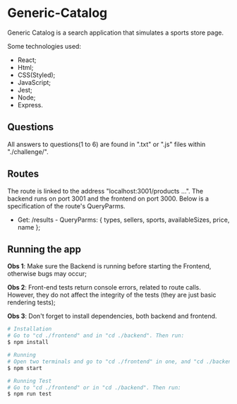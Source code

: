 # Generic-Catalog

Generic Catalog is a search application that simulates a sports store page.

Some technologies used:

* React;
* Html;
* CSS(Styled);
* JavaScript;
* Jest;
* Node;
* Express.

## Questions

All answers to questions(1 to 6) are found in ".txt" or ".js" files within "./challenge/".

## Routes

The route is linked to the address "localhost:3001/products ...". The backend runs on port 3001 and the frontend on port 3000. Below is a specification of the route's QueryParms.

* Get: /results - QueryParms: { types, sellers, sports, availableSizes, price, name };

## Running the app

**Obs 1**: Make sure the Backend is running before starting the Frontend, otherwise bugs may occur;

**Obs 2**: Front-end tests return console errors, related to route calls. However, they do not affect the integrity of the tests (they are just basic rendering tests);

**Obs 3**: Don't forget to install dependencies, both backend and frontend.

```bash
# Installation
# Go to "cd ./frontend" and in "cd ./backend". Then run:
$ npm install

# Running
# Open two terminals and go to "cd ./frontend" in one, and "cd ./backend" in the other. Then run on both:
$ npm start

# Running Test
# Go to "cd ./frontend" or in "cd ./backend". Then run:
$ npm run test
```